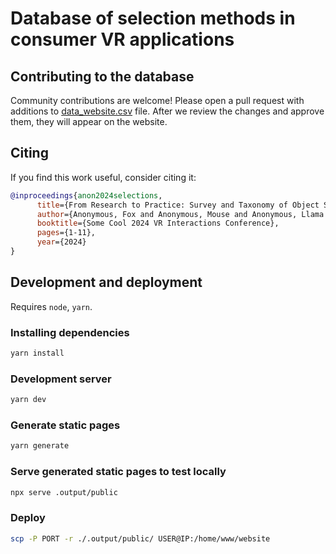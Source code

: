 # Database of selection methods in consumer VR applications

## Contributing to the database

Community contributions are welcome! Please open a pull request with additions to [data_website.csv](src\public\data_website.csv) file. After we review the changes and approve them, they will appear on the website.

## Citing

If you find this work useful, consider citing it:

```bibtex
@inproceedings{anon2024selections,
      title={From Research to Practice: Survey and Taxonomy of Object Selection in Consumer VR Applications},
      author={Anonymous, Fox and Anonymous, Mouse and Anonymous, Llama and Anonymous, Bear},
      booktitle={Some Cool 2024 VR Interactions Conference},
      pages={1-11},
      year={2024}
}
```

## Development and deployment

Requires `node`, `yarn`.

### Installing dependencies

```bash
yarn install
```

### Development server

```bash
yarn dev
```

### Generate static pages

```bash
yarn generate
```

### Serve generated static pages to test locally

```bash
npx serve .output/public
```

### Deploy

```bash
scp -P PORT -r ./.output/public/ USER@IP:/home/www/website
```
